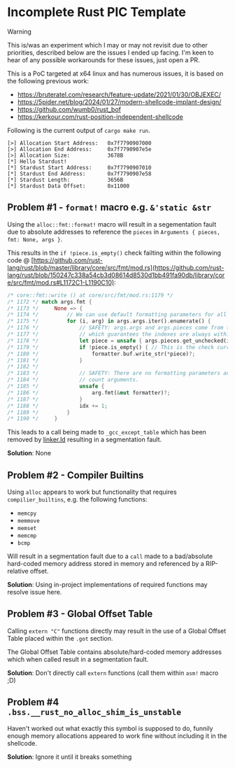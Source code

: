 # Incomplete Rust PIC Template

> [!warning]
> This is/was an experiment which I may or may not revisit due to other priorities, described below are the issues I ended up facing.
> I'm keen to hear of any possible workarounds for these issues, just open a PR.


This is a PoC targeted at x64 linux and has numerous issues, it is based on the following previous work:
- https://bruteratel.com/research/feature-update/2021/01/30/OBJEXEC/
- https://5pider.net/blog/2024/01/27/modern-shellcode-implant-design/
- https://github.com/wumb0/rust_bof
- https://kerkour.com/rust-position-independent-shellcode

Following is the current output of `cargo make run`.

```
[>] Allocation Start Address:   0x7f7790907000
[>] Allocation End Address:     0x7f7790907e5e
[>] Allocation Size:            3678B
[*] Hello Stardust!
[*] Stardust Start Address:     0x7f7790907010
[*] Stardust End Address:       0x7f7790907e58
[*] Stardust Length:            3656B
[*] Stardust Data Offset:       0x11000
```

## Problem #1 - `format!` macro e.g. `&'static &str`

Using the `alloc::fmt::format!` macro will result in a segementation fault due to absolute addresses to reference the `pieces` in `Arguments { pieces, fmt: None, args }`.


This results in the `if !piece.is_empty()` check failting within the following code
@ [https://github.com/rust-lang/rust/blob/master/library/core/src/fmt/mod.rs](https://github.com/rust-lang/rust/blob/150247c338a54cb3d08614d8530d1bb491fa90db/library/core/src/fmt/mod.rs#L1172C1-L1190C10):

```rust
/* core::fmt::write () at core/src/fmt/mod.rs:1179 */
/* 1172 */ match args.fmt {
/* 1173 */     None => {
/* 1174 */         // We can use default formatting parameters for all arguments.
/* 1175 */         for (i, arg) in args.args.iter().enumerate() {
/* 1176 */             // SAFETY: args.args and args.pieces come from the same Arguments,
/* 1177 */             // which guarantees the indexes are always within bounds.
/* 1178 */             let piece = unsafe { args.pieces.get_unchecked(i) };
/* 1179 */             if !piece.is_empty() { // This is the check currently failing
/* 1180 */                 formatter.buf.write_str(*piece)?;
/* 1181 */             }
/* 1182 */
/* 1183 */             // SAFETY: There are no formatting parameters and hence no
/* 1184 */             // count arguments.
/* 1185 */             unsafe {
/* 1186 */                 arg.fmt(&mut formatter)?;
/* 1187 */             }
/* 1188 */             idx += 1;
/* 1189 */         }
/* 1190 */     }

```

This leads to a call being made to `_gcc_except_table` which has been removed by [linker.ld](./stardust/linker.ld) resulting in a segmentation fault.


**Solution**: None

## Problem #2 - Compiler Builtins

Using `alloc` appears to work but functionality that requires `compilier_builtins`, e.g. the following functions:
- `memcpy`
- `memmove`
- `memset`
- `memcmp`
- `bcmp`

Will result in a segmentation fault due to a `call` made to a bad/absolute hard-coded memory address stored in memory and referenced by a RIP-relative offset.

**Solution**: Using in-project implementations of required functions may resolve issue here.

## Problem #3 - Global Offset Table

Calling `extern "C"` functions directly may result in the use of a Global Offset Table placed within the `.got` section.

The Global Offset Table contains absolute/hard-coded memory addresses which when called result in a segmentation fault.

**Solution**: Don't directly call `extern` functions (call them within `asm!` macro ;D)


## Problem #4 `.bss.__rust_no_alloc_shim_is_unstable`

Haven't worked out what exactly this symbol is supposed to do, funnily enough memory allocations appeared to work fine without including it in the shellcode.

**Solution**: Ignore it until it breaks something
